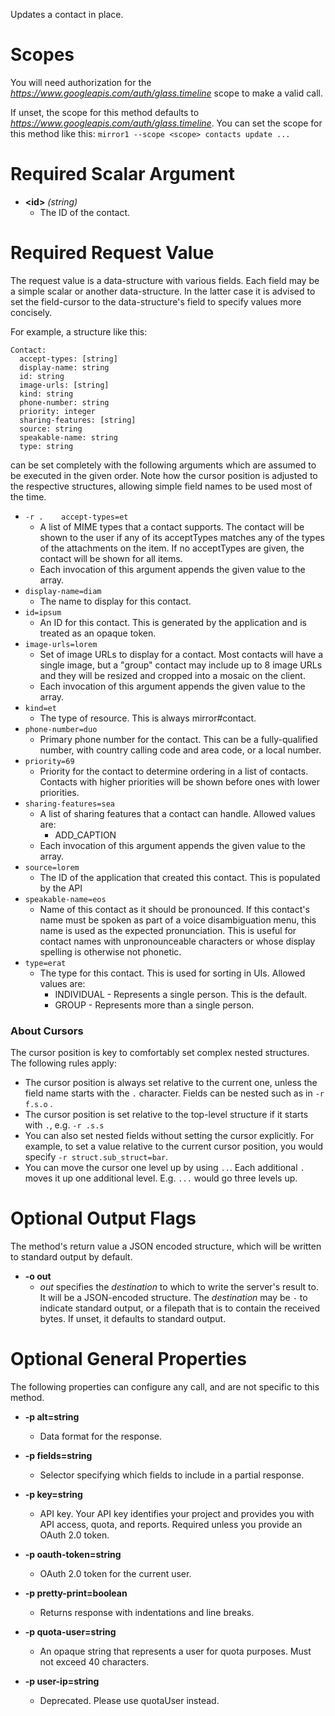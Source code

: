 Updates a contact in place.
# Scopes

You will need authorization for the *https://www.googleapis.com/auth/glass.timeline* scope to make a valid call.

If unset, the scope for this method defaults to *https://www.googleapis.com/auth/glass.timeline*.
You can set the scope for this method like this: `mirror1 --scope <scope> contacts update ...`
# Required Scalar Argument
* **&lt;id&gt;** *(string)*
    - The ID of the contact.
# Required Request Value

The request value is a data-structure with various fields. Each field may be a simple scalar or another data-structure.
In the latter case it is advised to set the field-cursor to the data-structure's field to specify values more concisely.

For example, a structure like this:
```
Contact:
  accept-types: [string]
  display-name: string
  id: string
  image-urls: [string]
  kind: string
  phone-number: string
  priority: integer
  sharing-features: [string]
  source: string
  speakable-name: string
  type: string

```

can be set completely with the following arguments which are assumed to be executed in the given order. Note how the cursor position is adjusted to the respective structures, allowing simple field names to be used most of the time.

* `-r .    accept-types=et`
    - A list of MIME types that a contact supports. The contact will be shown to the user if any of its acceptTypes matches any of the types of the attachments on the item. If no acceptTypes are given, the contact will be shown for all items.
    - Each invocation of this argument appends the given value to the array.
* `display-name=diam`
    - The name to display for this contact.
* `id=ipsum`
    - An ID for this contact. This is generated by the application and is treated as an opaque token.
* `image-urls=lorem`
    - Set of image URLs to display for a contact. Most contacts will have a single image, but a &#34;group&#34; contact may include up to 8 image URLs and they will be resized and cropped into a mosaic on the client.
    - Each invocation of this argument appends the given value to the array.
* `kind=et`
    - The type of resource. This is always mirror#contact.
* `phone-number=duo`
    - Primary phone number for the contact. This can be a fully-qualified number, with country calling code and area code, or a local number.
* `priority=69`
    - Priority for the contact to determine ordering in a list of contacts. Contacts with higher priorities will be shown before ones with lower priorities.
* `sharing-features=sea`
    - A list of sharing features that a contact can handle. Allowed values are:  
        - ADD_CAPTION
    - Each invocation of this argument appends the given value to the array.
* `source=lorem`
    - The ID of the application that created this contact. This is populated by the API
* `speakable-name=eos`
    - Name of this contact as it should be pronounced. If this contact&#39;s name must be spoken as part of a voice disambiguation menu, this name is used as the expected pronunciation. This is useful for contact names with unpronounceable characters or whose display spelling is otherwise not phonetic.
* `type=erat`
    - The type for this contact. This is used for sorting in UIs. Allowed values are:  
        - INDIVIDUAL - Represents a single person. This is the default. 
        - GROUP - Represents more than a single person.


### About Cursors

The cursor position is key to comfortably set complex nested structures. The following rules apply:

* The cursor position is always set relative to the current one, unless the field name starts with the `.` character. Fields can be nested such as in `-r f.s.o` .
* The cursor position is set relative to the top-level structure if it starts with `.`, e.g. `-r .s.s`
* You can also set nested fields without setting the cursor explicitly. For example, to set a value relative to the current cursor position, you would specify `-r struct.sub_struct=bar`.
* You can move the cursor one level up by using `..`. Each additional `.` moves it up one additional level. E.g. `...` would go three levels up.


# Optional Output Flags

The method's return value a JSON encoded structure, which will be written to standard output by default.

* **-o out**
    - *out* specifies the *destination* to which to write the server's result to.
      It will be a JSON-encoded structure.
      The *destination* may be `-` to indicate standard output, or a filepath that is to contain the received bytes.
      If unset, it defaults to standard output.
# Optional General Properties

The following properties can configure any call, and are not specific to this method.

* **-p alt=string**
    - Data format for the response.

* **-p fields=string**
    - Selector specifying which fields to include in a partial response.

* **-p key=string**
    - API key. Your API key identifies your project and provides you with API access, quota, and reports. Required unless you provide an OAuth 2.0 token.

* **-p oauth-token=string**
    - OAuth 2.0 token for the current user.

* **-p pretty-print=boolean**
    - Returns response with indentations and line breaks.

* **-p quota-user=string**
    - An opaque string that represents a user for quota purposes. Must not exceed 40 characters.

* **-p user-ip=string**
    - Deprecated. Please use quotaUser instead.
